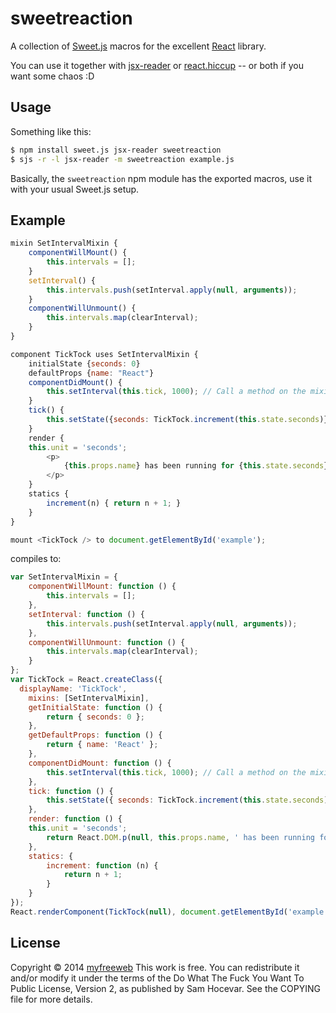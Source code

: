 # sweetreaction

A collection of [Sweet.js] macros for the excellent [React] library.

You can use it together with [jsx-reader] or [react.hiccup] -- or both if you want some chaos :D

[Sweet.js]: http://sweetjs.org
[React]: https://facebook.github.io/react/index.html
[jsx-reader]: https://github.com/jlongster/jsx-reader
[react.hiccup]: https://github.com/lantiga/react.hiccup

## Usage

Something like this:

```bash
$ npm install sweet.js jsx-reader sweetreaction
$ sjs -r -l jsx-reader -m sweetreaction example.js
```

Basically, the `sweetreaction` npm module has the exported macros, use it with your usual Sweet.js setup.

## Example

```js
mixin SetIntervalMixin {
	componentWillMount() {
		this.intervals = [];
	}
	setInterval() {
		this.intervals.push(setInterval.apply(null, arguments));
	}
	componentWillUnmount() {
		this.intervals.map(clearInterval);
	}
}

component TickTock uses SetIntervalMixin {
	initialState {seconds: 0}
	defaultProps {name: "React"}
	componentDidMount() {
		this.setInterval(this.tick, 1000); // Call a method on the mixin
	}
	tick() {
		this.setState({seconds: TickTock.increment(this.state.seconds)});
	}
	render {
    this.unit = 'seconds';
		<p>
			{this.props.name} has been running for {this.state.seconds} {this.unit}.
		</p>
	}
	statics {
		increment(n) { return n + 1; }
	}
}

mount <TickTock /> to document.getElementById('example');
```

compiles to:

```js
var SetIntervalMixin = {
	componentWillMount: function () {
		this.intervals = [];
	},
	setInterval: function () {
		this.intervals.push(setInterval.apply(null, arguments));
	},
	componentWillUnmount: function () {
		this.intervals.map(clearInterval);
	}
};
var TickTock = React.createClass({
  displayName: 'TickTock',
	mixins: [SetIntervalMixin],
	getInitialState: function () {
		return { seconds: 0 };
	},
	getDefaultProps: function () {
		return { name: 'React' };
	},
	componentDidMount: function () {
		this.setInterval(this.tick, 1000); // Call a method on the mixin
	},
	tick: function () {
		this.setState({ seconds: TickTock.increment(this.state.seconds) });
	},
	render: function () {
    this.unit = 'seconds';
		return React.DOM.p(null, this.props.name, ' has been running for ', this.state.seconds, ' ', this.unit, '.');
	},
	statics: {
		increment: function (n) {
			return n + 1;
		}
	}
});
React.renderComponent(TickTock(null), document.getElementById('example'));
```

## License

Copyright © 2014 [myfreeweb](https://github.com/myfreeweb)
This work is free. You can redistribute it and/or modify it under the
terms of the Do What The Fuck You Want To Public License, Version 2,
as published by Sam Hocevar. See the COPYING file for more details.
